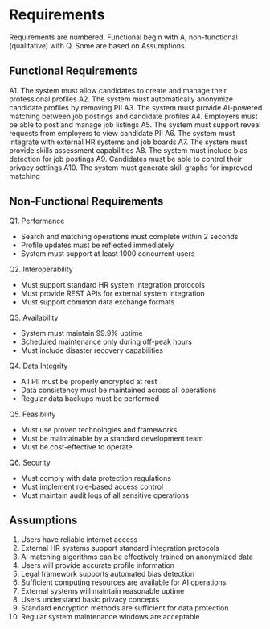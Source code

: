 # Requirements
Requirements are numbered. Functional begin with A, non-functional (qualitative) with Q. Some are based on Assumptions.
## Functional Requirements

A1. The system must allow candidates to create and manage their professional profiles
A2. The system must automatically anonymize candidate profiles by removing PII
A3. The system must provide AI-powered matching between job postings and candidate profiles
A4. Employers must be able to post and manage job listings
A5. The system must support reveal requests from employers to view candidate PII
A6. The system must integrate with external HR systems and job boards
A7. The system must provide skills assessment capabilities
A8. The system must include bias detection for job postings
A9. Candidates must be able to control their privacy settings
A10. The system must generate skill graphs for improved matching

## Non-Functional Requirements

Q1. Performance
- Search and matching operations must complete within 2 seconds
- Profile updates must be reflected immediately
- System must support at least 1000 concurrent users

Q2. Interoperability 
- Must support standard HR system integration protocols
- Must provide REST APIs for external system integration
- Must support common data exchange formats

Q3. Availability
- System must maintain 99.9% uptime
- Scheduled maintenance only during off-peak hours
- Must include disaster recovery capabilities

Q4. Data Integrity
- All PII must be properly encrypted at rest
- Data consistency must be maintained across all operations
- Regular data backups must be performed

Q5. Feasibility
- Must use proven technologies and frameworks
- Must be maintainable by a standard development team
- Must be cost-effective to operate

Q6. Security
- Must comply with data protection regulations
- Must implement role-based access control
- Must maintain audit logs of all sensitive operations

## Assumptions

1. Users have reliable internet access
2. External HR systems support standard integration protocols
3. AI matching algorithms can be effectively trained on anonymized data
4. Users will provide accurate profile information
5. Legal framework supports automated bias detection
6. Sufficient computing resources are available for AI operations
7. External systems will maintain reasonable uptime
8. Users understand basic privacy concepts
9. Standard encryption methods are sufficient for data protection
10. Regular system maintenance windows are acceptable
